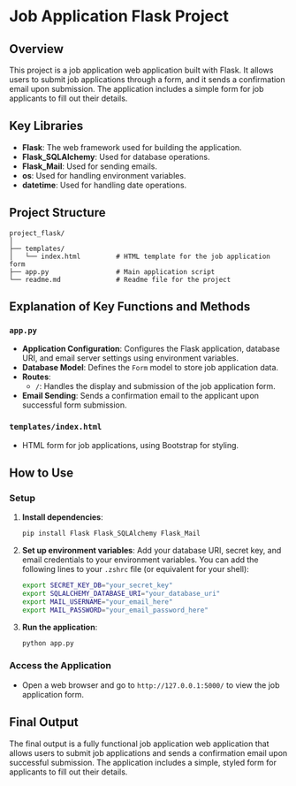 # Job Application Flask Project

## Overview
This project is a job application web application built with Flask. It allows users to submit job applications through a form, and it sends a confirmation email upon submission. The application includes a simple form for job applicants to fill out their details.

## Key Libraries
- **Flask**: The web framework used for building the application.
- **Flask_SQLAlchemy**: Used for database operations.
- **Flask_Mail**: Used for sending emails.
- **os**: Used for handling environment variables.
- **datetime**: Used for handling date operations.

## Project Structure
```
project_flask/
│
├── templates/
│   └── index.html         # HTML template for the job application form
├── app.py                 # Main application script
└── readme.md              # Readme file for the project
```

## Explanation of Key Functions and Methods

### `app.py`
- **Application Configuration**: Configures the Flask application, database URI, and email server settings using environment variables.
- **Database Model**: Defines the `Form` model to store job application data.
- **Routes**: 
  - `/`: Handles the display and submission of the job application form.
- **Email Sending**: Sends a confirmation email to the applicant upon successful form submission.

### `templates/index.html`
- HTML form for job applications, using Bootstrap for styling.

## How to Use

### Setup
1. **Install dependencies**:
   ```bash
   pip install Flask Flask_SQLAlchemy Flask_Mail
   ```

2. **Set up environment variables**:
   Add your database URI, secret key, and email credentials to your environment variables. You can add the following lines to your `.zshrc` file (or equivalent for your shell):
   ```sh
   export SECRET_KEY_DB="your_secret_key"
   export SQLALCHEMY_DATABASE_URI="your_database_uri"
   export MAIL_USERNAME="your_email_here"
   export MAIL_PASSWORD="your_email_password_here"
   ```

3. **Run the application**:
   ```bash
   python app.py
   ```

### Access the Application
- Open a web browser and go to `http://127.0.0.1:5000/` to view the job application form.

## Final Output
The final output is a fully functional job application web application that allows users to submit job applications and sends a confirmation email upon successful submission. The application includes a simple, styled form for applicants to fill out their details.

